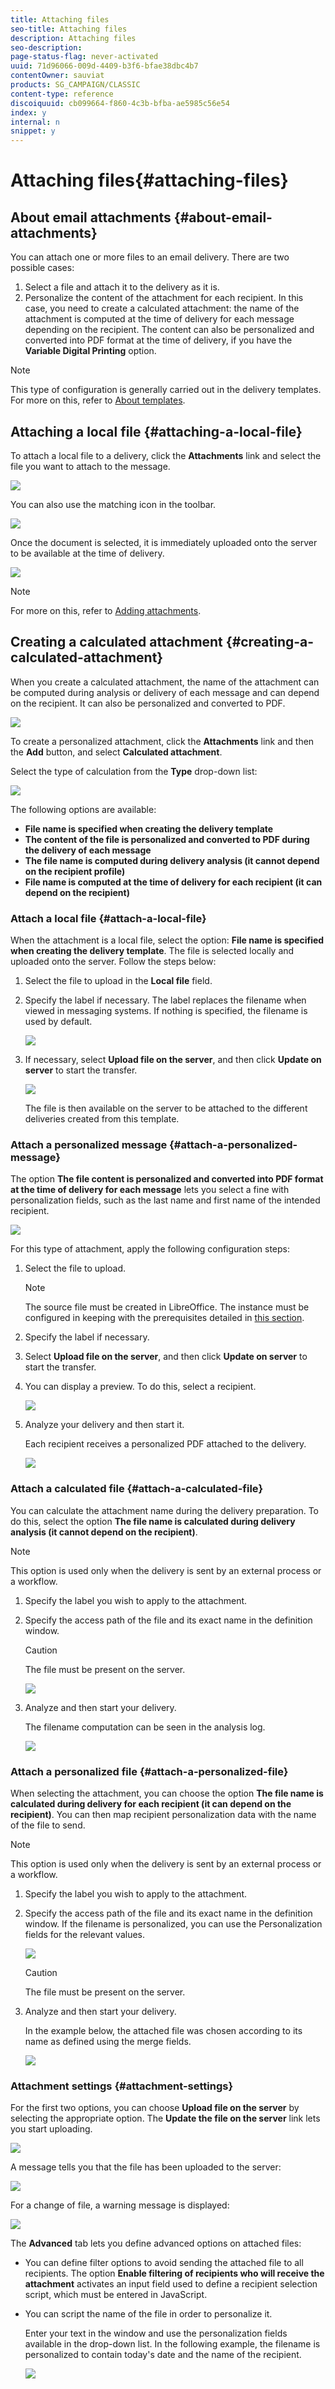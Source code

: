 ```yaml
---
title: Attaching files
seo-title: Attaching files
description: Attaching files
seo-description: 
page-status-flag: never-activated
uuid: 71d96066-009d-4409-b3f6-bfae38dbc4b7
contentOwner: sauviat
products: SG_CAMPAIGN/CLASSIC
content-type: reference
discoiquuid: cb099664-f860-4c3b-bfba-ae5985c56e54
index: y
internal: n
snippet: y
---
```


# Attaching files{#attaching-files}

## About email attachments {#about-email-attachments}

You can attach one or more files to an email delivery. There are two possible cases:

1. Select a file and attach it to the delivery as it is.
1. Personalize the content of the attachment for each recipient. In this case, you need to create a calculated attachment: the name of the attachment is computed at the time of delivery for each message depending on the recipient. The content can also be personalized and converted into PDF format at the time of delivery, if you have the **Variable Digital Printing** option.

>[!NOTE]
>
>This type of configuration is generally carried out in the delivery templates. For more on this, refer to [About templates](../../delivery/using/about-templates.md).

## Attaching a local file {#attaching-a-local-file}

To attach a local file to a delivery, click the **Attachments** link and select the file you want to attach to the message. 

![](assets/s_ncs_user_wizard_add_file.png)

You can also use the matching icon in the toolbar.

![](assets/s_ncs_user_wizard_add_file_ico.png)

Once the document is selected, it is immediately uploaded onto the server to be available at the time of delivery. 

![](assets/s_ncs_user_wizard_add_file_load.png)

>[!NOTE]
>
>For more on this, refer to [Adding attachments](../../delivery/using/attaching-files.md#adding-attachments).

## Creating a calculated attachment {#creating-a-calculated-attachment}

When you create a calculated attachment, the name of the attachment can be computed during analysis or delivery of each message and can depend on the recipient. It can also be personalized and converted to PDF.

![](assets/s_ncs_user_wizard_attachment.png)

To create a personalized attachment, click the **Attachments** link and then the **Add** button, and select **Calculated attachment**.

Select the type of calculation from the **Type** drop-down list:

![](assets/s_ncs_user_wizard_email01_136.png)

The following options are available:

* **File name is specified when creating the delivery template**
* **The content of the file is personalized and converted to PDF during the delivery of each message**
* **The file name is computed during delivery analysis (it cannot depend on the recipient profile)**
* **File name is computed at the time of delivery for each recipient (it can depend on the recipient)**

### Attach a local file {#attach-a-local-file}

When the attachment is a local file, select the option: **File name is specified when creating the delivery template**. The file is selected locally and uploaded onto the server. Follow the steps below:

1. Select the file to upload in the **Local file** field.
1. Specify the label if necessary. The label replaces the filename when viewed in messaging systems. If nothing is specified, the filename is used by default.

   ![](assets/s_ncs_user_wizard_email_calc_attachement_02.png)

1. If necessary, select **Upload file on the server**, and then click **Update on server** to start the transfer.

   ![](assets/s_ncs_user_wizard_email_calc_attachement_01.png)

   The file is then available on the server to be attached to the different deliveries created from this template.

### Attach a personalized message {#attach-a-personalized-message}

The option **The file content is personalized and converted into PDF format at the time of delivery for each message** lets you select a fine with personalization fields, such as the last name and first name of the intended recipient.

![](assets/s_ncs_user_wizard_email_calc_attachement_06.png)

For this type of attachment, apply the following configuration steps:

1. Select the file to upload.

   >[!NOTE]
   >
   >The source file must be created in LibreOffice. The instance must be configured in keeping with the prerequisites detailed in [this section](../../installation/using/before-starting.md).

1. Specify the label if necessary. 
1. Select **Upload file on the server**, and then click **Update on server** to start the transfer.
1. You can display a preview. To do this, select a recipient.

   ![](assets/s_ncs_user_wizard_email_calc_attachement_07.png)

1. Analyze your delivery and then start it.

   Each recipient receives a personalized PDF attached to the delivery.

   ![](assets/s_ncs_user_wizard_email_calc_attachement_08.png)

### Attach a calculated file {#attach-a-calculated-file}

You can calculate the attachment name during the delivery preparation. To do this, select the option **The file name is calculated during delivery analysis (it cannot depend on the recipient)**.

>[!NOTE]
>
>This option is used only when the delivery is sent by an external process or a workflow.

1. Specify the label you wish to apply to the attachment. 
1. Specify the access path of the file and its exact name in the definition window.

   >[!CAUTION]
   >
   >The file must be present on the server.

   ![](assets/s_ncs_user_wizard_email_calc_attachement_04.png)

1. Analyze and then start your delivery.

   The filename computation can be seen in the analysis log.

   ![](assets/s_ncs_user_wizard_email_calc_attachement_05.png)

### Attach a personalized file {#attach-a-personalized-file}

When selecting the attachment, you can choose the option **The file name is calculated during delivery for each recipient (it can depend on the recipient)**. You can then map recipient personalization data with the name of the file to send.

>[!NOTE]
>
>This option is used only when the delivery is sent by an external process or a workflow.

1. Specify the label you wish to apply to the attachment.
1. Specify the access path of the file and its exact name in the definition window. If the filename is personalized, you can use the Personalization fields for the relevant values.

   ![](assets/s_ncs_user_wizard_email_calc_attachement_010.png)

   >[!CAUTION]
   >
   >The file must be present on the server.

1. Analyze and then start your delivery.

   In the example below, the attached file was chosen according to its name as defined using the merge fields.

   ![](assets/s_ncs_user_wizard_email_calc_attachement_011.png)

### Attachment settings {#attachment-settings}

For the first two options, you can choose **Upload file on the server** by selecting the appropriate option. The **Update the file on the server** link lets you start uploading.

![](assets/s_ncs_user_wizard_email01_137.png)

A message tells you that the file has been uploaded to the server:

![](assets/s_ncs_user_wizard_email01_1371.png)

For a change of file, a warning message is displayed:

![](assets/s_ncs_user_wizard_email01_1372.png)

The **Advanced** tab lets you define advanced options on attached files:

* You can define filter options to avoid sending the attached file to all recipients. The option **Enable filtering of recipients who will receive the attachment** activates an input field used to define a recipient selection script, which must be entered in JavaScript.
* You can script the name of the file in order to personalize it.

  Enter your text in the window and use the personalization fields available in the drop-down list. In the following example, the filename is personalized to contain today's date and the name of the recipient.

  ![](assets/s_ncs_user_wizard_email_calc_attachement_09.png)

